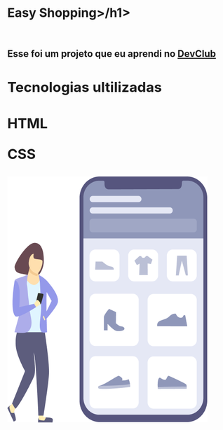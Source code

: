 <h1>Easy Shopping>/h1>
<br>
<br>
<h2>Esse foi um projeto que eu aprendi no <a href="https://rodolfomori.com.br/devclub">DevClub<a/><h2/>

<h2>Tecnologias ultilizadas<h2/>

<p>HTML<p/>
<p>CSS<p/>

<img src="https://github.com/geansouza7/projeto2/blob/master/Illustration-3-3.png?raw=true" />
